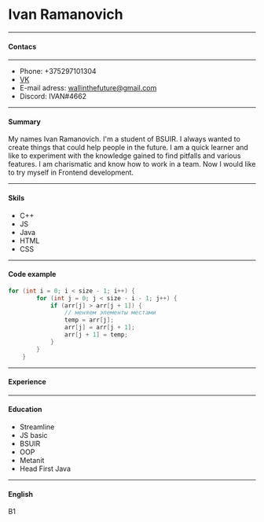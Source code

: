 # Ivan Ramanovich

---

#### Contacs

---

- Phone: +375297101304
- [VK](https://vk.com/wa11inthefuture)
- E-mail adress: wallinthefuture@gmail.com
- Discord: IVAN#4662

---

#### Summary

My names Ivan Ramanovich. I'm a student of BSUIR. I always wanted to create things that could help people in the future. I am a quick learner and like to experiment with the knowledge gained to find pitfalls and various features. I am charismatic and know how to work in a team. Now I would like to try myself in Frontend development.

---

#### Skils

- C++
- JS
- Java
- HTML
- CSS

---

#### Code example

```C++
for (int i = 0; i < size - 1; i++) {
        for (int j = 0; j < size - i - 1; j++) {
            if (arr[j] > arr[j + 1]) {
                // меняем элементы местами
                temp = arr[j];
                arr[j] = arr[j + 1];
                arr[j + 1] = temp;
            }
        }
    }
```

---

#### Experience

---

#### Education

- Streamline
- JS basic
- BSUIR
- OOP
- Metanit
- Head First Java

---

#### English

B1
